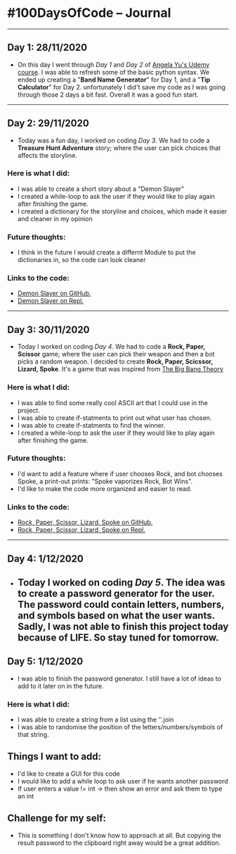 # #100DaysOfCode – Journal
---

## Day 1: 28/11/2020
  * On this day I went through _Day 1_ and _Day 2_ of [Angela Yu's Udemy course](https://www.udemy.com/course/100-days-of-code/?couponCode=APPBREWERY).
  I was able to refresh some of the basic python syntax. We ended up creating a "**Band Name Generator**" for Day 1, and a "**Tip Calculator**" for Day 2.
  unfortunately I did't save my code as I was going through those 2 days a bit fast. Overall it was a good fun start.
  ---
  ## Day 2: 29/11/2020
  * Today was a fun day, I worked on coding _Day 3_. We had to code a **Treasure Hunt Adventure** story; where the user can pick choices that affects the storyline.
   ### Here is what I did:
   * I was able to create a short story about a "Demon Slayer"
   * I created a while-loop to ask the user if they would like to play again after finishing the game.
   * I created a dictionary for the storyline and choices, which made it easier and cleaner in my opinion

   ### Future thoughts:
   * I think in the future I would create a differnt Module to put the dictionaries in, so the code can look cleaner

   ### Links to the code:
   * [Demon Slayer on GitHub.](https://github.com/OsamaAlOlabi/demon-slayer-story)
   * [Demon Slayer on Repl.](https://repl.it/@OsamaAlOlabi/demon-slayer-story#main.py)
  
  ---
  ## Day 3: 30/11/2020
  * Today I worked on coding _Day 4_. We had to code a **Rock, Paper, Scissor** game; where the user can pick their weapon and then a bot picks a random weapon.
  I decided to create **Rock, Paper, Scicssor, Lizard, Spoke**. It's a game that was inspired from [The Big Bang Theory](https://www.imdb.com/title/tt0898266/)
   ### Here is what I did:
   * I was able to find some really cool ASCII art that I could use in the project.
   * I was able to create if-statments to print out what user has chosen.
   * I was able to create if-statments to find the winner.
   * I created a while-loop to ask the user if they would like to play again after finishing the game.

   ### Future thoughts:
   * I'd want to add a feature where if user  chooses Rock, and bot chooses Spoke, a print-out prints: "Spoke vaporizes Rock, Bot Wins".
   * I'd like to make the code more organized and easier to read.

   ### Links to the code:
   * [Rock, Paper, Scissor, Lizard, Spoke on GitHub.](https://github.com/OsamaAlOlabi/rock-paper-scissor-lizard-spoke)
   * [Rock, Paper, Scissor, Lizard, Spoke on Repl.](https://repl.it/@OsamaAlOlabi/rock-paper-scissor-lizard-spoke#main.py)
   ---
   ## Day 4: 1/12/2020
  * Today I worked on coding _Day 5_. The idea was to create a password generator for the user. The password could contain letters, numbers, and symbols based on what the user wants. Sadly, I was not able to finish this project today because of **LIFE**. So stay tuned for tomorrow.
     ---
   ## Day 5: 1/12/2020
   * I was able to finish the password generator. I still have a lot of ideas to add to it later on in the future.
   ### Here is what I did:
   * I was able to create a string from a list using the ''.join
   * I was able to randomise the position of the letters/numbers/symbols of that string.
   
   ## Things I want to add:
   * I'd like to create a GUI for this code
   * I would like to add a while loop to ask user if he wants another password
   * If user enters a value != int -> then show an error and ask them to type an int
   
   ## Challenge for my self:
   * This is something I don't know how to approach at all. But copying the result password to the clipboard right away would be a great addition.
  
